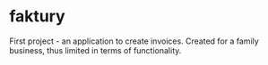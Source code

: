 # faktury
First project - an application to create invoices. Created for a family business, thus limited in terms of functionality.
